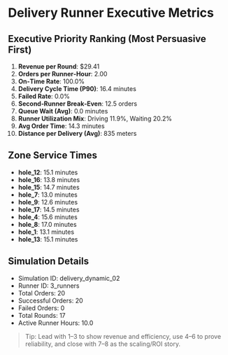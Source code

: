 # Delivery Runner Executive Metrics

## Executive Priority Ranking (Most Persuasive First)
1. **Revenue per Round**: $29.41
2. **Orders per Runner‑Hour**: 2.00
3. **On‑Time Rate**: 100.0%
4. **Delivery Cycle Time (P90)**: 16.4 minutes
5. **Failed Rate**: 0.0%
6. **Second‑Runner Break‑Even**: 12.5 orders
7. **Queue Wait (Avg)**: 0.0 minutes
8. **Runner Utilization Mix**: Driving 11.9%, Waiting 20.2%
9. **Avg Order Time**: 14.3 minutes
10. **Distance per Delivery (Avg)**: 835 meters

## Zone Service Times
- **hole_12**: 15.1 minutes
- **hole_16**: 13.8 minutes
- **hole_15**: 14.7 minutes
- **hole_7**: 13.0 minutes
- **hole_9**: 12.6 minutes
- **hole_17**: 14.5 minutes
- **hole_4**: 15.6 minutes
- **hole_8**: 17.0 minutes
- **hole_1**: 13.1 minutes
- **hole_13**: 15.1 minutes


## Simulation Details
- Simulation ID: delivery_dynamic_02
- Runner ID: 3_runners
- Total Orders: 20
- Successful Orders: 20
- Failed Orders: 0
- Total Rounds: 17
- Active Runner Hours: 10.0

> Tip: Lead with 1–3 to show revenue and efficiency, use 4–6 to prove reliability, and close with 7–8 as the scaling/ROI story.
